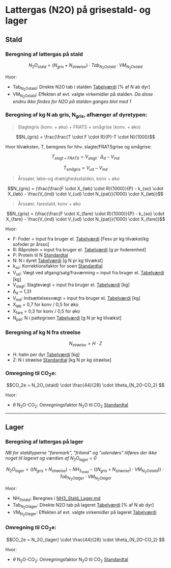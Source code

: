 # **Lattergas (N2O) på grisestald- og lager**

## **Stald**

### **Beregning af lattergas på stald** 

$$N_2O_{stald} = (N_{gris} + N_{strøelse}) \cdot Tab_{N_2Ostald} \cdot VM_{N_2Ostald} $$

Hvor: 

 * Tab<sub>N<sub>2</sub>Ostald</sub>: Direkte N2O tab i stalden [Tabelværdi](https://seges.sharepoint.com/:x:/r/sites/SAFprojeketet/_layouts/15/Doc.aspx?sourcedoc=%7B55DC573E-DF3A-4BB4-BA90-49438C005785%7D&file=Formler%20til%20PORK%202.0%20med%20foderberegner.xlsx&activeCell=%27Formler%20NH3%20og%20N2O%20-stald%201%27!C56&action=embedview) [% af N ab dyr]
 * VM<sub>N<sub>2</sub>O</sub><sub>stald</sub>: Effekten af evt. valgte virkemidler på stalden. *Da disse endnu ikke findes for N2O på stalden ganges blot med 1*

### **Beregning af kg N ab gris, N<sub>gris</sub>, afhænger af dyretypen:** 

>Slagtegris (konv. + øko) + FRATS + smågrise (konv. + øko) 

$$N_{gris} = \frac{\frac{T \cdot F \cdot R}{P}-T \cdot N}{1000}$$

Hvor tilvæksten, T, beregnes for hhv. slagte/FRATSgrise og smågrise:

$$ T_{slagt+FRATS} = V_{slagt}  \cdot \Delta_d - V_{ind}$$

$$ T_{smågris} = V_{ud} - V_{ind} $$

>Årssøer, løbe-og drætighedsstalden, konv + øko 

$$N_{gris} = (\frac{\frac{F \cdot X_{løb} \cdot R}{1000}}{P} - k_{so} \cdot X_{løb} - \frac{V_{ind} \cdot V_{ud} \cdot N_{pat}}{1000} \cdot X_{løb})$$

>Årssøer, farestald, konv + øko 

$$N_{gris} = (\frac{\frac{F \cdot X_{fare} \cdot R}{1000}}{P} - k_{so} \cdot X_{fare} - \frac{V_{ind} \cdot V_{ud} \cdot N_{pat}}{1000} \cdot X_{fare})$$

Hvor:
 * F: Foder = input fra bruger el. [Tabelværdi](https://seges.sharepoint.com/:x:/r/sites/SAFprojeketet/_layouts/15/Doc.aspx?sourcedoc=%7B55DC573E-DF3A-4BB4-BA90-49438C005785%7D&file=Formler%20til%20PORK%202.0%20med%20foderberegner.xlsx&activeCell=%27Formler%20NH3%20og%20N2O%20-stald%201%27!N2&action=embedview) [Fesv pr kg tilvækst/kg sofoder pr årsso]
 * R: Råprotein = input fra bruger el. [Tabelværdi](https://seges.sharepoint.com/:x:/r/sites/SAFprojeketet/_layouts/15/Doc.aspx?sourcedoc=%7B55DC573E-DF3A-4BB4-BA90-49438C005785%7D&file=Formler%20til%20PORK%202.0%20med%20foderberegner.xlsx&activeCell=%27Formler%20NH3%20og%20N2O%20-stald%201%27!O2&action=embedview) [g pr foderenhed]
 * P: Protein til N [Standardtal](https://seges.sharepoint.com/:x:/r/sites/SAFprojeketet/_layouts/15/Doc.aspx?sourcedoc=%7B55DC573E-DF3A-4BB4-BA90-49438C005785%7D&file=Formler%20til%20PORK%202.0%20med%20foderberegner.xlsx&activeCell=%27Formler%20NH3%20og%20N2O%20-stald%201%27!C107&action=embedview)
 * N: N i dyret [Tabelværdi](https://seges.sharepoint.com/:x:/r/sites/SAFprojeketet/_layouts/15/Doc.aspx?sourcedoc=%7B55DC573E-DF3A-4BB4-BA90-49438C005785%7D&file=Formler%20til%20PORK%202.0%20med%20foderberegner.xlsx&activeCell=%27Formler%20NH3%20og%20N2O%20-stald%201%27!Q2&action=embedview) [g N pr kg tilvækst]
 * k<sub>so</sub>: Korrektionsfaktor for soen [Standardtal](https://seges.sharepoint.com/:x:/r/sites/SAFprojeketet/_layouts/15/Doc.aspx?sourcedoc=%7B55DC573E-DF3A-4BB4-BA90-49438C005785%7D&file=Formler%20til%20PORK%202.0%20med%20foderberegner.xlsx&activeCell=%27Formler%20NH3%20og%20N2O%20-stald%201%27!C112&action=embedview)
 * V<sub>ud</sub>: Vægt ved afgang/salg/fravænning = input fra bruger el. [Tabelværdi](https://seges.sharepoint.com/:x:/r/sites/SAFprojeketet/_layouts/15/Doc.aspx?sourcedoc=%7B55DC573E-DF3A-4BB4-BA90-49438C005785%7D&file=Formler%20til%20PORK%202.0%20med%20foderberegner.xlsx&activeCell=%27Formler%20NH3%20og%20N2O%20-stald%201%27!L2&action=embedview) [kg]
 * V<sub>slagt</sub>: Slagtevægt = input fra bruger el. [Tabelværdi](https://seges.sharepoint.com/:x:/r/sites/SAFprojeketet/_layouts/15/Doc.aspx?sourcedoc=%7B55DC573E-DF3A-4BB4-BA90-49438C005785%7D&file=Formler%20til%20PORK%202.0%20med%20foderberegner.xlsx&activeCell=%27Formler%20NH3%20og%20N2O%20-stald%201%27!K2&action=embedview) [kg]
 * Δ<sub>d</sub> = 1,31
 * V<sub>ind</sub>: Indsættelsesvægt = input fra bruger el. [Tabelværdi](https://seges.sharepoint.com/:x:/r/sites/SAFprojeketet/_layouts/15/Doc.aspx?sourcedoc=%7B55DC573E-DF3A-4BB4-BA90-49438C005785%7D&file=Formler%20til%20PORK%202.0%20med%20foderberegner.xlsx&activeCell=%27Formler%20NH3%20og%20N2O%20-stald%201%27!J2&action=embedview) [kg]
  * X<sub>løb</sub>  = 0,7 for konv / 0,5 for øko
  * X<sub>fare</sub>  = 0,3 for konv / 0,5 for øko
  * N<sub>pat</sub>: N i pattegrisen [Tabelværdi](https://seges.sharepoint.com/:x:/r/sites/SAFprojeketet/_layouts/15/Doc.aspx?sourcedoc=%7B55DC573E-DF3A-4BB4-BA90-49438C005785%7D&file=Formler%20til%20PORK%202.0%20med%20foderberegner.xlsx&activeCell=%27Formler%20NH3%20og%20N2O%20-stald%201%27!R2&action=embedview) [g N pr kg tilvækst]

### **Beregning af kg N fra strøelse**
$$ N_{strøelse} = H \cdot Z $$

 * H: halm per dyr [Tabelværdi](https://seges.sharepoint.com/:x:/r/sites/SAFprojeketet/_layouts/15/Doc.aspx?sourcedoc=%7B55DC573E-DF3A-4BB4-BA90-49438C005785%7D&file=Formler%20til%20PORK%202.0%20med%20foderberegner.xlsx&activeCell=%27hALM-nORM%27!b3&action=embedview) [kg]
 * Z: N i strøelse [Standardtal](https://seges.sharepoint.com/:x:/r/sites/SAFprojeketet/_layouts/15/Doc.aspx?sourcedoc=%7B55DC573E-DF3A-4BB4-BA90-49438C005785%7D&file=Formler%20til%20PORK%202.0%20med%20foderberegner.xlsx&activeCell=%27Formler%20NH3%20og%20N2O%20-stald%201%27!B96&action=embedview) [kg N pr kg strøelse]


### **Omregning til CO<sub>2</sub>e:**

$$CO_2e = N_2O_{stald} \cdot \frac{44}{28} \cdot \theta_{N_2O-CO_2} $$

Hvor: 

 * $\theta$ N<sub>2</sub>O-CO<sub>2</sub></sub>: Omregningsfaktor N<sub>2</sub>O til CO<sub>2</sub> [Standardtal](https://seges.sharepoint.com/:x:/r/sites/SAFprojeketet/_layouts/15/Doc.aspx?sourcedoc=%7B55DC573E-DF3A-4BB4-BA90-49438C005785%7D&file=Formler%20til%20PORK%202.0%20med%20foderberegner.xlsx&activeCell=%27Enterisk%20metan%2Bsoallokering%27!C2&action=embedview)

____

## **Lager**

### **Beregning af lattergas på lager**
*NB for staldtyperne "faremark", "friland" og "udendørs" tilføres der ikke noget til lageret og værdien af N<sub>2</sub>O<sub>lager</sub> = 0*

$$N_2O_{lager} = ((N_{gris} + N_{strøelse}) - NH_{3_{stald}} - ((N_{gris} + N_{strøelse}) \cdot VM_{N_2Ostald})) \cdot Tab_{N_2Olager} \cdot VM_{N_2Olager} $$

Hvor: 

 * NH<sub>3stald</sub>: Beregnes i [NH3_Stald_Lager.md](https://github.com/segesdk/SAF_dokumentation/blob/main/N2O_Stald_Lager.md)
 * Tab<sub>N<sub>2</sub>Olager</sub>: Direkte N2O tab på lageret [Tabelværdi](https://seges.sharepoint.com/:x:/r/sites/SAFprojeketet/_layouts/15/Doc.aspx?sourcedoc=%7B55DC573E-DF3A-4BB4-BA90-49438C005785%7D&file=Formler%20til%20PORK%202.0%20med%20foderberegner.xlsx&activeCell=%27Formler%20NH3%20og%20N2O%20-stald%201%27!H56&action=embedview) [% af N ab dyr]
 * VM<sub>N<sub>2</sub>O</sub><sub>lager</sub>: Effekten af evt. valgte virkemidler på lageret [Tabelværdi](https://seges.sharepoint.com/:x:/r/sites/SAFprojeketet/_layouts/15/Doc.aspx?sourcedoc=%7B55DC573E-DF3A-4BB4-BA90-49438C005785%7D&file=Formler%20til%20PORK%202.0%20med%20foderberegner.xlsx&activeCell=%27Virkemidler%20%27!F26&action=embedview)

### **Omregning til CO<sub>2</sub>e:**

$$CO_2e = N_2O_{lager} \cdot \frac{44}{28} \cdot \theta_{N_2O-CO_2} $$

Hvor: 

 * $\theta$ N<sub>2</sub>O-CO<sub>2</sub></sub>: Omregningsfaktor N<sub>2</sub>O til CO<sub>2</sub> [Standardtal](https://seges.sharepoint.com/:x:/r/sites/SAFprojeketet/_layouts/15/Doc.aspx?sourcedoc=%7B55DC573E-DF3A-4BB4-BA90-49438C005785%7D&file=Formler%20til%20PORK%202.0%20med%20foderberegner.xlsx&activeCell=%27Enterisk%20metan%2Bsoallokering%27!C2&action=embedview)